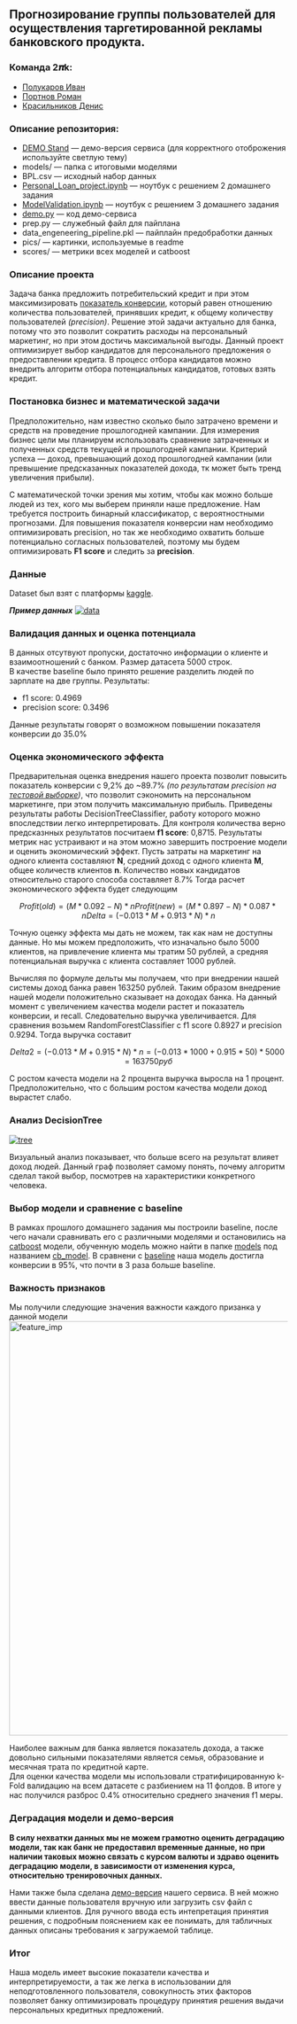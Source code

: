 ## Прогнозирование группы пользователей для осуществления таргетированной рекламы банковского продукта.
### Команда __2𝝅k__: 
*  [Полукаров Иван](https://github.com/PolukarovIvan)
*  [Портнов Роман](https://github.com/pam4ek)
*  [Красильников Денис](https://github.com/deethereal)

### Описание репозитория:
* [DEMO Stand](https://share.streamlit.io/pam4ek/mtc.teta_2pik/demo.py) &mdash;  демо-версия сервиса (для корректного отоброжения используйте светлую тему)
* models/ &mdash; папка с итоговыми моделями
* BPL.csv &mdash; исходный набор данных
* [Personal_Loan_project.ipynb](https://github.com/deethereal/MTC.Teta_2PiK/blob/master/Personal_Loan_project.ipynb) &mdash; ноутбук с решением 2 домашнего задания
* [ModelValidation.ipynb](https://github.com/deethereal/MTC.Teta_2PiK/blob/master/ModelValidation.ipynb) &mdash; ноутбук с решением 3 домашнего задания
* [demo.py](https://github.com/deethereal/MTC.Teta_2PiK/blob/master/demo.py) &mdash; код демо-сервиса 
* prep.py &mdash; служебный файл для пайплана
* data_engeneering_pipeline.pkl &mdash; пайплайн предобработки данных
* pics/ &mdash; картинки, используемые в readme
* scores/ &mdash; метрики всех моделей и catboost 
 

### Описание проекта
Задача банка предложить потребительский кредит и при этом максимизировать [показатель конверсии](https://www.unisender.com/ru/support/about/glossary/chto-takoe-cr-conversion-rate/), который равен отношению количества пользователей, принявших кредит, к общему количеству пользователей *(precision)*. Решение этой задачи актуально для банка, потому что это позволит сократить расходы на персональный маркетинг, но при этом достичь максимальной выгоды. Данный проект оптимизирует выбор кандидатов для персонального предложения о предоставлении кредита. В процесс отбора кандидатов можно внедрить алгоритм отбора потенциальных кандидатов, готовых взять кредит.  
 
### Постановка бизнес и математической задачи
Предположительно, нам известно сколько было затрачено времени и средств на проведение прошлогодней кампании. Для измерения бизнес цели мы планируем использовать сравнение затраченных и полученных средств текущей и прошлогодней кампании. Критерий успеха — доход, превышающий доход прошлогодней кампании (или превышение предсказанных показателей дохода, тк может быть тренд увеличения прибыли).

С математической точки зрения мы хотим, чтобы как можно больше людей из тех, кого мы выберем приняли наше предложение. Нам требуется построить бинарный классификатор, с вероятностными прогнозами. Для повышения показателя конверсии нам необходимо оптимизировать precision, но так же необходимо охватить больше потенциально согласных пользователей, поэтому мы будем оптимизировать __F1 score__ и следить за __precision__.

### Данные
Dataset был взят с платформы [kaggle](https://www.kaggle.com/krantiswalke/bank-personal-loan-modelling). 

___Пример данных___
[![data](https://i.imgur.com/D3IqggG.png)](https://www.kaggle.com/krantiswalke/bank-personal-loan-modelling)

### Валидация данных и оценка потенциала
В данных отсутвуют пропуски, достаточно информации о клиенте и взаимоотношений с банком. Размер датасета 5000 строк.  
В качестве baseline было принято решение разделить людей по зарплате на две группы.
Результаты: 
* f1 score: 0.4969
* precision score: 0.3496

Данные результаты говорят о возможном повышении показателя конверсии до 35.0%

### Оценка экономического эффекта
Предварительная оценка внедрения нашего проекта позволит повысить показатель конверсии с 9,2% до ~89.7% _(по результатам precision на [тестовой выборке](https://github.com/deethereal/MTC.Teta_2PiK/blob/master/Personal_Loan_project.ipynb))_, что позволит сэкономить на персональном маркетинге, при этом получить максимальную прибыль. Приведены результаты работы 	DecisionTreeClassifier, работу которого можно впоследствии легко интерпретировать. Для контроля количества верно предсказнных результатов посчитаем __f1 score__: 0,8715. Результаты метрик нас устраивают и на этом можно завершить построение модели и оценить экономический эффект. 
Пусть затраты на маркетинг на одного клиента составляют __N__, средний доход с одного клиента __M__, общее количеств клиентов __n__. Количество новых кандидатов относительно старого способа составляет 8.7%
Тогда расчет экономического эффекта будет следующим
```math
Profit (old) = (M * 0.092 - N) * n
Profit (new) = (M * 0.897 - N) * 0.087 * n
Delta = (-0.013 * M + 0.913 * N) * n
```
Точную оценку эффекта мы дать не можем, так как нам не доступны данные. Но мы можем предположить, что изначально было 5000 клиентов, на привлечение клиента мы тратим 50 рублей, а средняя потенциальная выручка с клиента составляет 1000 рублей. 

Вычисляя по формуле дельты мы получаем, что при внедрении нашей системы доход банка равен 163250 рублей. Таким образом внедрение нашей модели положительно сказывает на доходах банка.
На данный момент с увеличением качества модели растет и показатель конверсии, и recall. Следовательно выручка увеличивается. Для сравнения возьмем RandomForestClassifier с f1 score 0.8927 и precision 0.9294. Тогда выручка составит 
```math
Delta2 = (-0.013 * M + 0.915 * N) * n = (-0.013 * 1000 + 0.915 * 50) * 5000 = 163750 руб
```
С ростом качеста модели на 2 процента выручка выросла на 1 процент. Предположительно, что с большим ростом качества модели доход вырастет слабо.  


### Анализ DecisionTree

[![tree](https://i.imgur.com/Z5gH5oo.png)](https://i.imgur.com/Z5gH5oo.png)

Визуальный анализ показывает, что больше всего на результат влияет доход людей. Данный граф позволяет самому понять, почему алгоритм сделал такой выбор, посмотрев на характеристики конкретного человека. 

 
### Выбор модели и сравнение с baseline
 
В рамках прошлого домашнего задания мы построили baseline, после чего начали сравнивать его с различными моделями и остановились на [catboost](https://catboost.ai/docs) модели, обученную модель можно найти в папке [models](https://github.com/deethereal/MTC.Teta_2PiK/blob/master/models/) под названием [cb_model](https://github.com/deethereal/MTC.Teta_2PiK/blob/master/models/cb_model.pkl).
В сравнени с [baseline](https://github.com/deethereal/MTC.Teta_2PiK/blob/master/models/Personal_Loan_project.ipynb) наша модель достигла конверсии в 95%, что почти в 3 раза больше baseline.  
 ### Важность признаков
Мы получили следующие значения важности каждого призанка у данной модели 
 <img width="748" alt="feature_imp" src="https://user-images.githubusercontent.com/48176611/130852973-da68d061-e006-44a8-8db7-c2f625674371.png">
 
Наиболее важным для банка является показатель дохода, а также довольно сильными показателями является семья, образование и месячная трата по кредитной карте.    
Для оценки качества модели мы использовали стратифицированную k-Fold валидацию на всем датасете с разбиением на 11 фолдов. В итоге у нас получился разброс 0.4%  относительно среднего значения f1 меры.

### Деградация модели и демо-версия
 __В силу нехватки данных мы не можем грамотно оценить деградацию модели, так как банк не предоставил временные данные, но при наличии таковых можно связать с курсом валюты и здраво оценить деградацию модели, в зависимости от изменения курса, относительно тренировочных данных.__

 Нами также была сделана [демо-версия](https://share.streamlit.io/deethereal/mtc.teta_2pik/demo.py) нашего сервиса. В ней можно ввести данные пользователя вручную или загрузить csv файл с данными клиентов. Для ручного ввода есть интепретация принятия решения, с подробным пояснением как ее понимать, для табличных данных описаны требования к загружаемой таблице.
 ### Итог
Наша модель имеет высокие показатели качества и  интерпретируемости, а так же легка в использовании для неподготовленного пользователя, совокупность этих факторов позволяет банку оптимизировать процедуру принятия решения выдачи персональных кредитных предложений.


 
 
 
